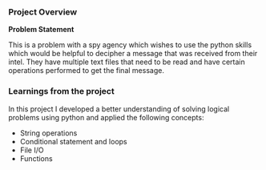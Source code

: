 ### Project Overview

 **Problem Statement**

This is a problem with a spy agency which wishes to use the python skills which would be helpful to decipher a message that was received from their intel. 
They have multiple text files that need to be read and have certain operations performed to get the final message.


### Learnings from the project

 In this project I developed a better understanding of solving logical problems using python and applied the following concepts:

- String operations
- Conditional statement and loops
- File I/O
- Functions


